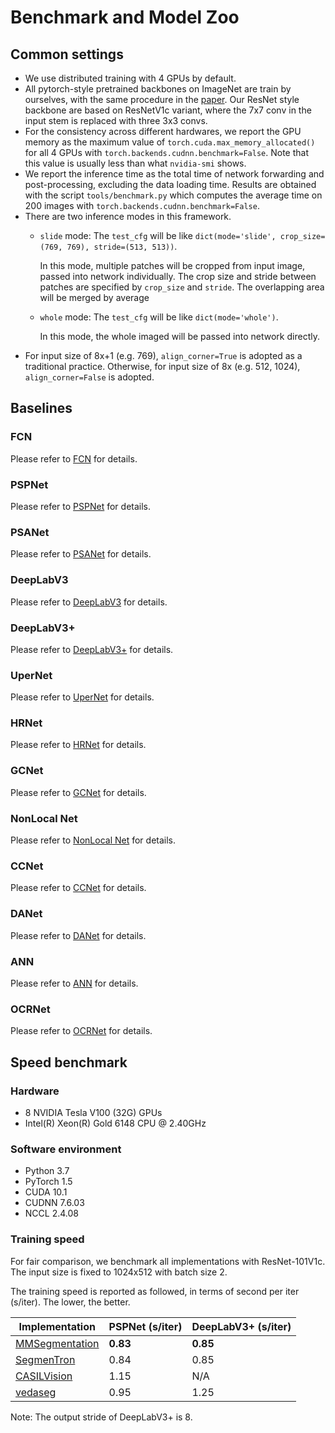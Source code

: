 # Benchmark and Model Zoo

## Common settings

* We use distributed training with 4 GPUs by default.
* All pytorch-style pretrained backbones on ImageNet are train by ourselves, with the same procedure in the [paper](https://arxiv.org/pdf/1812.01187.pdf).
Our ResNet style backbone are based on ResNetV1c variant, where the 7x7 conv in the input stem is replaced with three 3x3 convs.
* For the consistency across different hardwares, we report the GPU memory as the maximum value of `torch.cuda.max_memory_allocated()` for all 4 GPUs with `torch.backends.cudnn.benchmark=False`.
  Note that this value is usually less than what `nvidia-smi` shows.
* We report the inference time as the total time of network forwarding and post-processing, excluding the data loading time.
Results are obtained with the script `tools/benchmark.py` which computes the average time on 200 images with `torch.backends.cudnn.benchmark=False`.
* There are two inference modes in this framework.
    * `slide` mode: The `test_cfg` will be like `dict(mode='slide', crop_size=(769, 769), stride=(513, 513))`.

        In this mode, multiple patches will be cropped from input image, passed into network individually.
        The crop size and stride between patches are specified by `crop_size` and `stride`.
        The overlapping area will be merged by average
    * `whole` mode: The `test_cfg` will be like `dict(mode='whole')`.

        In this mode, the whole imaged will be passed into network directly.
* For input size of 8x+1 (e.g. 769), `align_corner=True` is adopted as a traditional practice.
Otherwise, for input size of 8x (e.g. 512, 1024), `align_corner=False` is adopted.

## Baselines

### FCN

Please refer to [FCN](https://github.com/open-mmlab/mmsegmentation/tree/master/configs/fcn) for details.

### PSPNet

Please refer to [PSPNet](https://github.com/open-mmlab/mmsegmentation/tree/master/configs/pspnet) for details.

### PSANet

Please refer to [PSANet](https://github.com/open-mmlab/mmsegmentation/tree/master/configs/psanet) for details.

### DeepLabV3

Please refer to [DeepLabV3](https://github.com/open-mmlab/mmsegmentatio/tree/master/configs/deeplabv3) for details.

### DeepLabV3+

Please refer to [DeepLabV3+](https://github.com/open-mmlab/mmsegmentatio/tree/master/configs/deeplabv3plus) for details.

### UperNet

Please refer to [UperNet](https://github.com/open-mmlab/mmsegmentation/tree/master/configs/upernet) for details.

### HRNet

Please refer to [HRNet](https://github.com/open-mmlab/mmsegmentation/tree/master/configs/hrnet) for details.

### GCNet

Please refer to [GCNet](https://github.com/open-mmlab/mmsegmentation/tree/master/configs/gcnet) for details.

### NonLocal Net

Please refer to [NonLocal Net](https://github.com/open-mmlab/mmsegmentatio/tree/master/configs/nlnet) for details.

### CCNet

Please refer to [CCNet](https://github.com/open-mmlab/mmsegmentation/tree/master/configs/ccnet) for details.

### DANet

Please refer to [DANet](https://github.com/open-mmlab/mmsegmentation/tree/master/configs/danet) for details.

### ANN

Please refer to [ANN](https://github.com/open-mmlab/mmsegmentation/tree/master/configs/ann) for details.

### OCRNet

Please refer to [OCRNet](https://github.com/open-mmlab/mmsegmentation/tree/master/configs/ocrnet) for details.

## Speed benchmark

### Hardware

- 8 NVIDIA Tesla V100 (32G) GPUs
- Intel(R) Xeon(R) Gold 6148 CPU @ 2.40GHz

### Software environment

- Python 3.7
- PyTorch 1.5
- CUDA 10.1
- CUDNN 7.6.03
- NCCL 2.4.08

### Training speed

For fair comparison, we benchmark all implementations with ResNet-101V1c.
The input size is fixed to 1024x512 with batch size 2.

The training speed is reported as followed, in terms of second per iter (s/iter). The lower, the better.

| Implementation | PSPNet (s/iter) | DeepLabV3+ (s/iter) |
|----------------|-----------------|---------------------|
| [MMSegmentation](https://github.com/open-mmlab/mmsegmentation)              | **0.83**       | **0.85**   |
| [SegmenTron](https://github.com/LikeLy-Journey/SegmenTron)                  | 0.84           | 0.85       |
| [CASILVision](https://github.com/CSAILVision/semantic-segmentation-pytorch) | 1.15           | N/A          |
| [vedaseg](https://github.com/Media-Smart/vedaseg)                           | 0.95           | 1.25       |

Note: The output stride of DeepLabV3+ is 8.
